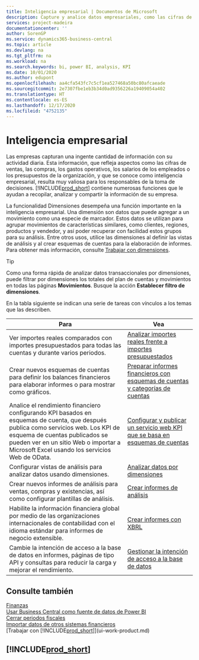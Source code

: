 ```yaml
---
title: Inteligencia empresarial | Documentos de Microsoft
description: Capture y analice datos empresariales, como las cifras de ventas, las compras, los gastos operativos, los salarios de los empleados y los presupuestos, que resultan muy valiosos para la inteligencia artificial o la toma de decisiones.
services: project-madeira
documentationcenter: ''
author: SorenGP
ms.service: dynamics365-business-central
ms.topic: article
ms.devlang: na
ms.tgt_pltfrm: na
ms.workload: na
ms.search.keywords: bi, power BI, analysis, KPI
ms.date: 10/01/2020
ms.author: edupont
ms.openlocfilehash: aa4cfa543fc7c5cf1ea527468a50bc80afcaeade
ms.sourcegitcommit: 2e7307fbe1eb3b34d0ad9356226a19409054a402
ms.translationtype: HT
ms.contentlocale: es-ES
ms.lasthandoff: 12/17/2020
ms.locfileid: "4752135"
---
```

# <a name="business-intelligence"></a>Inteligencia empresarial
Las empresas capturan una ingente cantidad de información con su actividad diaria. Esta información, que refleja aspectos como las cifras de ventas, las compras, los gastos operativos, los salarios de los empleados o los presupuestos de la organización, y que se conoce como inteligencia empresarial, resulta muy valiosa para los responsables de la toma de decisiones. [!INCLUDE[prod_short](includes/prod_short.md)] contiene numerosas funciones que le ayudan a recopilar, analizar y compartir la información de su empresa.

La funcionalidad Dimensiones desempeña una función importante en la inteligencia empresarial. Una dimensión son datos que puede agregar a un movimiento como una especie de marcador. Estos datos se utilizan para agrupar movimientos de características similares, como clientes, regiones, productos y vendedor, y así poder recuperar con facilidad estos grupos para su análisis. Entre otros usos, utilice las dimensiones al definir las vistas de análisis y al crear esquemas de cuentas para la elaboración de informes. Para obtener más información, consulte [Trabajar con dimensiones](finance-dimensions.md).

> [!TIP]
> Como una forma rápida de analizar datos transaccionales por dimensiones, puede filtrar por dimensiones los totales del plan de cuentas y movimientos en todas las páginas **Movimientos**. Busque la acción **Establecer filtro de dimensiones**.  

En la tabla siguiente se indican una serie de tareas con vínculos a los temas que las describen.  

| Para | Vea |
| --- | --- |
|Ver importes reales comparados con importes presupuestados para todas las cuentas y durante varios periodos.|[Analizar importes reales frente a importes presupuestados](bi-how-analyze-actual-versus-budget.md)|
|Crear nuevos esquemas de cuentas para definir los balances financieros para elaborar informes o para mostrar como gráficos.|[Preparar informes financieros con esquemas de cuentas y categorías de cuentas](bi-how-work-account-schedule.md)|
|Analice el rendimiento financiero configurando KPI basados en esquemas de cuenta, que después publica como servicios web. Los KPI de esquema de cuentas publicados se pueden ver en un sitio Web o importar a Microsoft Excel usando los servicios Web de OData.|[Configurar y publicar un servicio web KPI que se basa en esquemas de cuentas](bi-how-to-set-up-and-publish-kpi-web-services-based-on-account-schedules.md)|
|Configurar vistas de análisis para analizar datos usando dimensiones.|[Analizar datos por dimensiones](bi-how-analyze-data-dimension.md)|
|Crear nuevos informes de análisis para ventas, compras y existencias, así como configurar plantillas de análisis.|[Crear informes de análisis](bi-how-create-analysis-views-reports.md)|
|Habilite la información financiera global por medio de las organizaciones internacionales de contabilidad con el idioma estándar para informes de negocio extensible.|[Crear informes con XBRL](bi-create-reports-with-xbrl.md)|
|Cambie la intención de acceso a la base de datos en informes, páginas de tipo API y consultas para reducir la carga y mejorar el rendimiento.|[Gestionar la intención de acceso a la base de datos](admin-data-access-intent.md)|

## <a name="see-also"></a>Consulte también
[Finanzas](finance.md)    
[Usar Business Central como fuente de datos de Power BI](across-how-use-financials-data-source-powerbi.md)  
[Cerrar periodos fiscales](year-close-years-periods.md)  
[Importar datos de otros sistemas financieros](across-import-data-configuration-packages.md)  
[Trabajar con [!INCLUDE[prod_short](includes/prod_short.md)]](ui-work-product.md)

## [!INCLUDE[prod_short](includes/free_trial_md.md)]  
